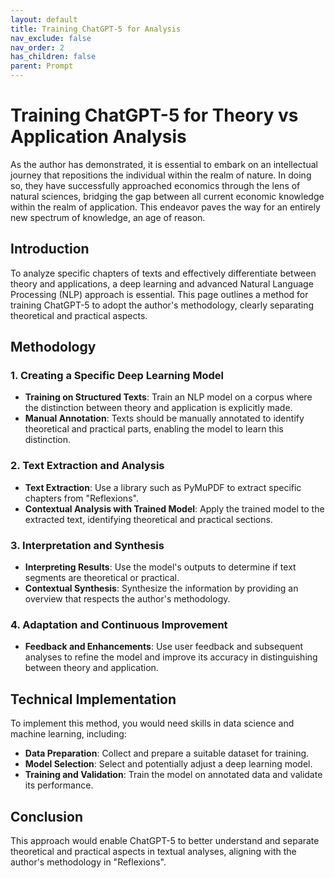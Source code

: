 ```yaml
---
layout: default
title: Training ChatGPT-5 for Analysis
nav_exclude: false
nav_order: 2
has_children: false
parent: Prompt
---
```


# Training ChatGPT-5 for Theory vs Application Analysis

As the author has demonstrated, it is essential to embark on an intellectual journey that repositions the individual within the realm of nature. In doing so, they have successfully approached economics through the lens of natural sciences, bridging the gap between all current economic knowledge within the realm of application. This endeavor paves the way for an entirely new spectrum of knowledge, an age of reason.

## Introduction

To analyze specific chapters of texts and effectively differentiate between theory and applications, a deep learning and advanced Natural Language Processing (NLP) approach is essential. This page outlines a method for training ChatGPT-5 to adopt the author's methodology, clearly separating theoretical and practical aspects.

## Methodology

### 1. Creating a Specific Deep Learning Model

- **Training on Structured Texts**: Train an NLP model on a corpus where the distinction between theory and application is explicitly made.
- **Manual Annotation**: Texts should be manually annotated to identify theoretical and practical parts, enabling the model to learn this distinction.

### 2. Text Extraction and Analysis

- **Text Extraction**: Use a library such as PyMuPDF to extract specific chapters from "Reflexions".
- **Contextual Analysis with Trained Model**: Apply the trained model to the extracted text, identifying theoretical and practical sections.

### 3. Interpretation and Synthesis

- **Interpreting Results**: Use the model's outputs to determine if text segments are theoretical or practical.
- **Contextual Synthesis**: Synthesize the information by providing an overview that respects the author's methodology.

### 4. Adaptation and Continuous Improvement

- **Feedback and Enhancements**: Use user feedback and subsequent analyses to refine the model and improve its accuracy in distinguishing between theory and application.

## Technical Implementation

To implement this method, you would need skills in data science and machine learning, including:

- **Data Preparation**: Collect and prepare a suitable dataset for training.
- **Model Selection**: Select and potentially adjust a deep learning model.
- **Training and Validation**: Train the model on annotated data and validate its performance.

## Conclusion

This approach would enable ChatGPT-5 to better understand and separate theoretical and practical aspects in textual analyses, aligning with the author's methodology in "Reflexions". 

